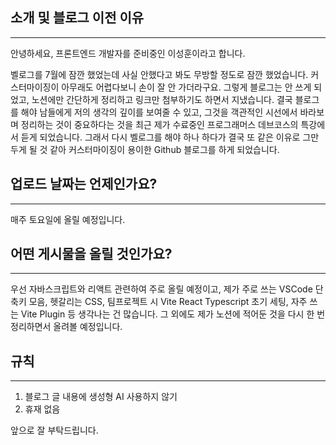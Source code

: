 
## 소개 및 블로그 이전 이유
---
안녕하세요, 프론트엔드 개발자를 준비중인 이성훈이라고 합니다. 

벨로그를 7월에 잠깐 했었는데 사실 안했다고 봐도 무방할 정도로 잠깐 했었습니다. 커스터마이징이 아무래도 어렵다보니 손이 잘 안 가더라구요. 그렇게 블로그는 안 쓰게 되었고, 노션에만 간단하게 정리하고 링크만 첨부하기도 하면서 지냈습니다. 결국 블로그를 해야 남들에게 저의 생각의 깊이를 보여줄 수 있고, 그것을 객관적인 시선에서 바라보며 정리하는 것이 중요하다는 것을 최근 제가 수료중인 프로그래머스 데브코스의 특강에서 듣게 되었습니다. 그래서 다시 벨로그를 해야 하나 하다가 결국 또 같은 이유로 그만두게 될 것 같아 커스터마이징이 용이한 Github 블로그를 하게 되었습니다.

## 업로드 날짜는 언제인가요?
---
매주 토요일에 올릴 예정입니다.

## 어떤 게시물을 올릴 것인가요?
---
우선 자바스크립트와 리액트 관련하여 주로 올릴 예정이고, 제가 주로 쓰는 VSCode 단축키 모음, 헷갈리는 CSS, 팀프로젝트 시 Vite React Typescript 초기 세팅, 자주 쓰는 Vite Plugin 등 생각나는 건 많습니다. 그 외에도 제가 노션에 적어둔 것을 다시 한 번 정리하면서 올려볼 예정입니다. 

## 규칙
---
1. 블로그 글 내용에 생성형 AI 사용하지 않기
2. 휴재 없음

앞으로 잘 부탁드립니다.